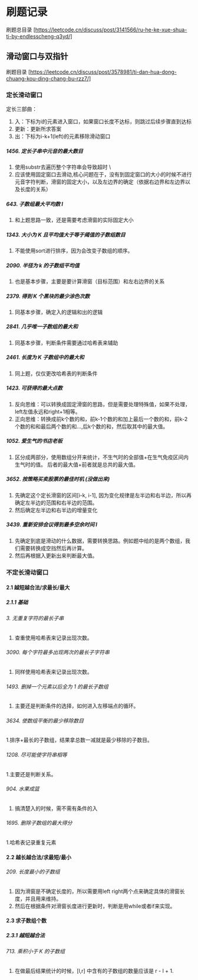 # 刷题记录 
刷题总目录 [https://leetcode.cn/discuss/post/3141566/ru-he-ke-xue-shua-ti-by-endlesscheng-q3yd/]
## 滑动窗口与双指针
刷题目录 [https://leetcode.cn/discuss/post/3578981/ti-dan-hua-dong-chuang-kou-ding-chang-bu-rzz7/]
### 定长滑动窗口
定长三部曲：
1. 入：下标为i的元素进入窗口，如果窗口长度不达标，则跳过后续步骤直到达标
2. 更新：更新所求答案
3. 出：下标为i-k+1(left)的元素移除滑动窗口
##### 1456. 定长子串中元音的最大数目 
1. 使用substr去遍历整个字符串会导致超时 \
2. 应该使用固定窗口去滑动,核心问题在于，没有到固定窗口的大小的时候不进行元音字符判断，滑窗的固定大小，以及左边界的确定（依据右边界和左边界以及长度的关系）
##### 643. 子数组最大平均数 I
1. 和上题思路一致，还是需要考虑滑窗的实际固定大小
##### 1343. 大小为 K 且平均值大于等于阈值的子数组数目
1. 不能使用sort进行排序，因为会改变子数组的顺序。
##### 2090. 半径为 k 的子数组平均值 
1. 也是基本步骤，主要是要计算滑窗（目标范围）和左右边界的关系
##### 2379. 得到 K 个黑块的最少涂色次数 
1. 同基本步骤，确定入的逻辑和出的逻辑
##### 2841. 几乎唯一子数组的最大和 
1. 同基本步骤，判断条件需要通过哈希表来辅助
##### 2461. 长度为 K 子数组中的最大和
1. 同上题，仅仅更改哈希表的判断条件
##### 1423. 可获得的最大点数 
1. 反向思维：可以转换成固定滑窗的思路，但是需要处理特殊值，如果不处理，left左值永远和right+1相等。
2. 正向思维：转换成前k个数的和，前k-1个数的和加上最后一个数的和，前k-2个数的和和最后两个数的和...,后k个数的和，然后取其中的最大值。
##### 1052. 爱生气的书店老板
1. 区分成两部分，使用数组分开来统计，不生气时的全部值+在生气免疫区间内生气时的值。 后者的最大值+前者就是总共的最大值。
##### 3652. 按策略买卖股票的最佳时机 (没做出来)
1. 先确定这个定长滑窗的区间[i-k, i-1], 因为变化规律是左半边和右半边，所以再确定左半边的范围和右半边的范围。
2. 然后确定左半边和右半边的增量变化
##### 3439. 重新安排会议得到最多空余时间 I 
1. 先确定到底是滑动的什么数据，需要转换思路。例如题中给的是两个数组，我们需要转换成空挡然后再计算。
2. 然后再根据入更新出来判断最大值。
### 不定长滑动窗口
#### 2.1 越短越合法/求最长/最大
##### 2.1.1 基础
###### 3. 无重复字符的最长子串
1. 查重使用哈希表来记录出现次数。
###### 3090. 每个字符最多出现两次的最长子字符串
1. 同样使用哈希表来记录出现次数。
###### 1493. 删掉一个元素以后全为 1 的最长子数组
1. 主要还是判断条件的选择，如何进入左移端点的循环。
###### 3634. 使数组平衡的最少移除数目
1.排序+最长的子数组，结果拿总数一减就是最少移除的子数目。
###### 1208. 尽可能使字符串相等 
1.主要还是判断关系。
###### 904. 水果成篮
1. 搞清楚入的时候，需不需有条件的入
###### 1695. 删除子数组的最大得分
1.哈希表记录重复元素

#### 2.2 越长越合法/求最短/最小
###### 209. 长度最小的子数组
1. 因为滑窗是不确定长度的，所以需要用left right两个点来确定具体的滑窗长度，并且用来维持。
2. 然后在根据条件对滑窗长度进行更新时，判断是用while或者if来实现。
#### 2.3 求子数组个数
##### 2.3.1 越短越合法
###### 713. 乘积小于 K 的子数组
1. 在做最后结果统计的时候，[l,r] 中含有的子数组的数量应该是 r - l + 1.





   
